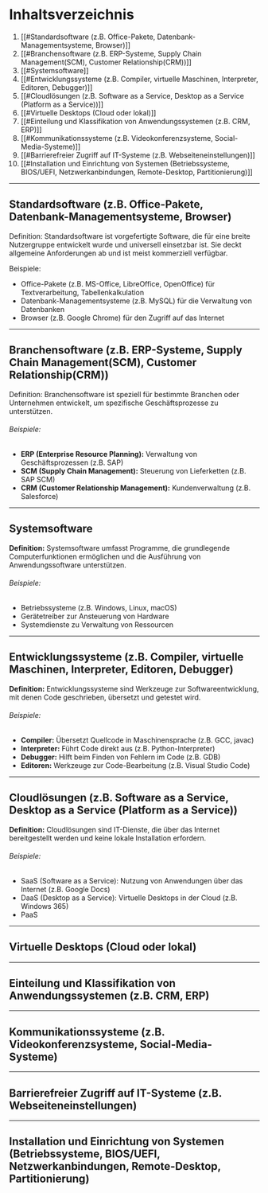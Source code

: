 # Inhaltsverzeichnis

1. [[#Standardsoftware (z.B. Office-Pakete, Datenbank-Managementsysteme, Browser)]]
2. [[#Branchensoftware (z.B. ERP-Systeme, Supply Chain Management(SCM), Customer Relationship(CRM))]]
3. [[#Systemsoftware]]
4. [[#Entwicklungssysteme (z.B. Compiler, virtuelle Maschinen, Interpreter, Editoren, Debugger)]]
5. [[#Cloudlösungen (z.B. Software as a Service, Desktop as a Service (Platform as a Service))]]
6. [[#Virtuelle Desktops (Cloud oder lokal)]]
7. [[#Einteilung und Klassifikation von Anwendungssystemen (z.B. CRM, ERP)]]
8. [[#Kommunikationssysteme (z.B. Videokonferenzsysteme, Social-Media-Systeme)]]
9. [[#Barrierefreier Zugriff auf IT-Systeme (z.B. Webseiteneinstellungen)]]
10. [[#Installation und Einrichtung von Systemen (Betriebssysteme, BIOS/UEFI, Netzwerkanbindungen, Remote-Desktop, Partitionierung)]]

----

## Standardsoftware (z.B. Office-Pakete, Datenbank-Managementsysteme, Browser) 

Definition: Standardsoftware ist vorgefertigte Software, die für eine breite Nutzergruppe entwickelt wurde und universell einsetzbar ist. Sie deckt allgemeine Anforderungen ab und ist meist kommerziell verfügbar.

Beispiele:
- Office-Pakete (z.B. MS-Office, LibreOffice, OpenOffice) für Textverarbeitung, Tabellenkalkulation
- Datenbank-Managementsysteme (z.B. MySQL) für die Verwaltung von Datenbanken
- Browser (z.B. Google Chrome) für den Zugriff auf das Internet




---

## Branchensoftware (z.B. ERP-Systeme, Supply Chain Management(SCM), Customer Relationship(CRM))

Definition: Branchensoftware ist speziell für bestimmte Branchen oder Unternehmen entwickelt, um spezifische Geschäftsprozesse zu unterstützen.

###### Beispiele:
- **ERP (Enterprise Resource Planning):** Verwaltung von Geschäftsprozessen (z.B. SAP)
- **SCM (Supply Chain Management):** Steuerung von Lieferketten (z.B. SAP SCM)
- **CRM (Customer Relationship Management):** Kundenverwaltung (z.B. Salesforce)





---

## Systemsoftware

**Definition:** Systemsoftware umfasst Programme, die grundlegende Computerfunktionen ermöglichen und die Ausführung von Anwendungssoftware unterstützen.

###### Beispiele:
- Betriebssysteme (z.B. Windows, Linux, macOS)
- Gerätetreiber zur Ansteuerung von Hardware
- Systemdienste zu Verwaltung von Ressourcen

---

## Entwicklungssysteme (z.B. Compiler, virtuelle Maschinen, Interpreter, Editoren, Debugger)

**Definition:** Entwicklungssysteme sind Werkzeuge zur Softwareentwicklung, mit denen Code geschrieben, übersetzt und getestet wird.

###### Beispiele:
- **Compiler:** Übersetzt Quellcode in Maschinensprache (z.B. GCC, javac)
- **Interpreter:** Führt Code direkt aus (z.B. Python-Interpreter)
- **Debugger:** Hilft beim Finden von Fehlern im Code (z.B. GDB)
- **Editoren:** Werkzeuge zur Code-Bearbeitung (z.B. Visual Studio Code)


---

## Cloudlösungen (z.B. Software as a Service, Desktop as a Service (Platform as a Service))

**Definition:** Cloudlösungen sind IT-Dienste, die über das Internet bereitgestellt werden und keine lokale Installation erfordern.

###### Beispiele:

- SaaS (Software as a Service): Nutzung von Anwendungen über das Internet (z.B. Google Docs)
- DaaS (Desktop as a Service): Virtuelle Desktops in der Cloud (z.B. Windows 365)
- PaaS


---

## Virtuelle Desktops (Cloud oder lokal)





---

## Einteilung und Klassifikation von Anwendungssystemen (z.B. CRM, ERP)





---

## Kommunikationssysteme (z.B. Videokonferenzsysteme, Social-Media-Systeme)




---

## Barrierefreier Zugriff auf IT-Systeme (z.B. Webseiteneinstellungen)






---

## Installation und Einrichtung von Systemen (Betriebssysteme, BIOS/UEFI, Netzwerkanbindungen, Remote-Desktop, Partitionierung)